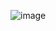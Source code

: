 ![image](https://user-images.githubusercontent.com/107511180/181684408-40ff7ed3-fc9e-4773-9f9a-102ce752f199.png)

